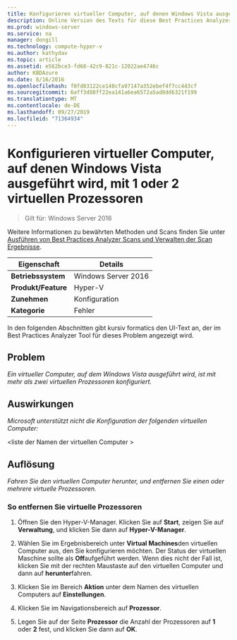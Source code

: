 ```yaml
---
title: Konfigurieren virtueller Computer, auf denen Windows Vista ausgeführt wird, mit 1 oder 2 virtuellen Prozessoren
description: Online Version des Texts für diese Best Practices Analyzer Regel.
ms.prod: windows-server
ms.service: na
manager: dongill
ms.technology: compute-hyper-v
ms.author: kathydav
ms.topic: article
ms.assetid: e562bce3-fd68-42c9-821c-12022ae4746c
author: KBDAzure
ms.date: 8/16/2016
ms.openlocfilehash: f0fd83122ce148cfa97147a352ebef4f7cc443cf
ms.sourcegitcommit: 6aff3d88ff22ea141a6ea6572a5ad8dd6321f199
ms.translationtype: MT
ms.contentlocale: de-DE
ms.lasthandoff: 09/27/2019
ms.locfileid: "71364934"
---
```

# <a name="configure-virtual-machines-running-windows-vista-with-1-or-2-virtual-processors"></a>Konfigurieren virtueller Computer, auf denen Windows Vista ausgeführt wird, mit 1 oder 2 virtuellen Prozessoren

>Gilt für: Windows Server 2016

Weitere Informationen zu bewährten Methoden und Scans finden Sie unter [Ausführen von Best Practices Analyzer Scans und Verwalten der Scan Ergebnisse](https://go.microsoft.com/fwlink/p/?LinkID=223177).  
  
|Eigenschaft|Details|  
|-|-|  
|**Betriebssystem**|Windows Server 2016|  
|**Produkt/Feature**|Hyper-V|  
|**Zunehmen**|Konfiguration|  
|**Kategorie**|Fehler|  
  
In den folgenden Abschnitten gibt kursiv formatics den UI-Text an, der im Best Practices Analyzer Tool für dieses Problem angezeigt wird.  
  
## <a name="issue"></a>Problem  
  
*Ein virtueller Computer, auf dem Windows Vista ausgeführt wird, ist mit mehr als zwei virtuellen Prozessoren konfiguriert.*  
  
## <a name="impact"></a>Auswirkungen  
  
*Microsoft unterstützt nicht die Konfiguration der folgenden virtuellen Computer:*  
  
\<liste der Namen der virtuellen Computer >  
  
## <a name="resolution"></a>Auflösung  
  
*Fahren Sie den virtuellen Computer herunter, und entfernen Sie einen oder mehrere virtuelle Prozessoren.*  
  
### <a name="to-remove-virtual-processors"></a>So entfernen Sie virtuelle Prozessoren  
  
1.  Öffnen Sie den Hyper-V-Manager. Klicken Sie auf **Start**, zeigen Sie auf **Verwaltung**, und klicken Sie dann auf **Hyper-V-Manager**.  
  
2.  Wählen Sie im Ergebnisbereich unter **Virtual Machines**den virtuellen Computer aus, den Sie konfigurieren möchten. Der Status der virtuellen Maschine sollte als **Off**aufgeführt werden. Wenn dies nicht der Fall ist, klicken Sie mit der rechten Maustaste auf den virtuellen Computer und dann auf **herunter**fahren.  
  
3.  Klicken Sie im Bereich **Aktion** unter dem Namen des virtuellen Computers auf **Einstellungen**.  
  
4.  Klicken Sie im Navigationsbereich auf **Prozessor**.  
  
5.  Legen Sie auf der Seite **Prozessor** die Anzahl der Prozessoren auf **1** oder **2** fest, und klicken Sie dann auf **OK**.  
  


